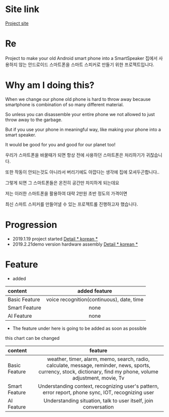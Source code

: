 # Site link
[Project site](https://neo81389.github.io/Re/)

# Re
Project to make your old Android smart phone into a SmartSpeaker
집에서 사용하지 않는 안드로이드 스마트폰을 스마트 스피커로 만들기 위한 프로젝트입니다.

# Why am I doing this?
When we change our phone old phone is hard to throw away because smartphone is combination of so many different material.

So unless you can disassemble your entire phone we not allowed to just throw away to the garbage.

But if you use your phone in meaningful way, like making your phone into a smart speaker.

It would be good for you and good for our planet too!

우리가 스마트폰을 바꿀때가 되면 항상 전에 사용하던 스마트폰은 처리하기가 귀찮습니다. 

또한 작동이 안되는것도 아니라서 버리기에도 아깝다는 생각에 집에 모셔두곤합니다.. 

그렇게 되면 그 스마트폰들은 온전히 공간만 차지하게 되는데요

저는 이러한 스마트폰을 활용하여 대략 2만원 초반 정도의 가격이면 

최신 스마트 스피커를 만들어낼 수 있는 프로젝트롤 진행하고자 했습니다.

# Progression
 - 2019.1.19 project started [Detail * korean *](https://blog.naver.com/robo813/221453438192/)
 - 2019.2.21demo version hardware assembly [Detail * korean *](https://blog.naver.com/robo813/221471834652/)

# Feature
- added

| content | added feature |
| :------------ | :-----------: |
| Basic Feature | voice recognition(continuous), date, time |
| Smart Feature | none |
| AI Feature | none |

- The feature under here is going to be added as soon as possible

this chart can be changed

| content | feature |
| :------------ | :-----------: |
| Basic Feature | weather, timer, alarm, memo, search, radio, calculate, message, reminder, news, sports, currency, stock, dictionary, find my phone, volume adjustment, movie, Tv |
| Smart Feature | Understanding context, recognizing user's pattern, error report, phone sync, IOT, recognizing user |
| AI Feature | Understanding situation, talk to user itself, join conversation |
